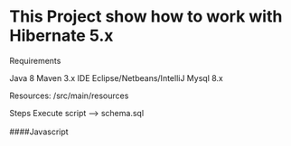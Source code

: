 # This Project show how to work with Hibernate 5.x

Requirements

Java 8
Maven 3.x
IDE Eclipse/Netbeans/IntelliJ
Mysql 8.x

Resources: /src/main/resources

Steps
Execute script --> schema.sql 

####Javascript　

```javascript

 

```
